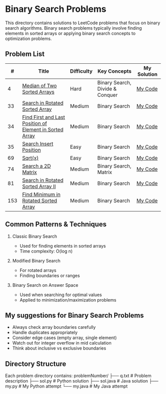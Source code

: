 # Binary Search Problems
This directory contains solutions to LeetCode problems that focus on binary search algorithms. Binary search problems typically involve finding elements in sorted arrays or applying binary search concepts to optimization problems.

## Problem List
| # | Title | Difficulty | Key Concepts | My Solution |
|---|-------|------------|--------------|-------------|
| 4 | [Median of Two Sorted Arrays](https://leetcode.com/problems/median-of-two-sorted-arrays/) | Hard | Binary Search, Divide & Conquer |[My Code](https://github.com/ArmanBehnam/Leetcode/tree/main/binary_search/4) |
| 33 | [Search in Rotated Sorted Array](https://leetcode.com/problems/search-in-rotated-sorted-array/) | Medium | Binary Search |[My Code](https://github.com/ArmanBehnam/Leetcode/tree/main/binary_search/33) |
| 34 | [Find First and Last Position of Element in Sorted Array](https://leetcode.com/problems/find-first-and-last-position-of-element-in-sorted-array/) | Medium | Binary Search |[My Code](https://github.com/ArmanBehnam/Leetcode/tree/main/binary_search/34) |
| 35 | [Search Insert Position](https://leetcode.com/problems/search-insert-position/) | Easy | Binary Search |[My Code](https://github.com/ArmanBehnam/Leetcode/tree/main/binary_search/35) |
| 69 | [Sqrt(x)](https://leetcode.com/problems/sqrtx/) | Easy | Binary Search |[My Code](https://github.com/ArmanBehnam/Leetcode/tree/main/binary_search/69) |
| 74 | [Search a 2D Matrix](https://leetcode.com/problems/search-a-2d-matrix/) | Medium | Binary Search, Matrix |[My Code](https://github.com/ArmanBehnam/Leetcode/tree/main/binary_search/74) |
| 81 | [Search in Rotated Sorted Array II](https://leetcode.com/problems/search-in-rotated-sorted-array-ii/) | Medium | Binary Search |[My Code](https://github.com/ArmanBehnam/Leetcode/tree/main/binary_search/81) |
| 153 | [Find Minimum in Rotated Sorted Array](https://leetcode.com/problems/find-minimum-in-rotated-sorted-array/) | Medium | Binary Search |[My Code](https://github.com/ArmanBehnam/Leetcode/tree/main/binary_search/153) |

## Common Patterns & Techniques
1. Classic Binary Search
   - Used for finding elements in sorted arrays
   - Time complexity: O(log n)

2. Modified Binary Search
   - For rotated arrays
   - Finding boundaries or ranges

3. Binary Search on Answer Space
   - Used when searching for optimal values
   - Applied to minimization/maximization problems

## My suggestions for Binary Search Problems
- Always check array boundaries carefully
- Handle duplicates appropriately
- Consider edge cases (empty array, single element)
- Watch out for integer overflow in mid calculation
- Think about inclusive vs exclusive boundaries

## Directory Structure
Each problem directory contains:
problemNumber/
├── q.txt          # Problem description
├── sol.py         # Python solution
├── sol.java       # Java solution
├── my.py          # My Python attempt
└── my.java        # My Java attempt